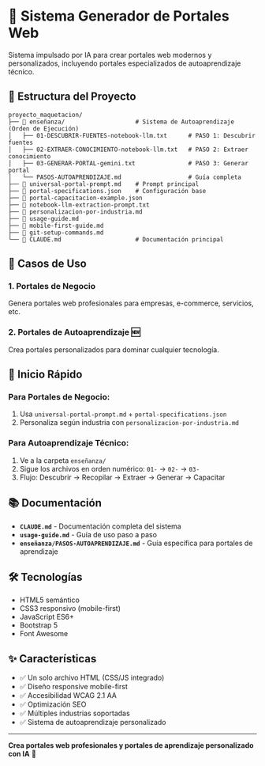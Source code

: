 # 🚀 Sistema Generador de Portales Web

Sistema impulsado por IA para crear portales web modernos y personalizados, incluyendo portales especializados de autoaprendizaje técnico.

## 📂 Estructura del Proyecto

```
proyecto_maquetacion/
├── 📁 enseñanza/                    # Sistema de Autoaprendizaje (Orden de Ejecución)
│   ├── 01-DESCUBRIR-FUENTES-notebook-llm.txt      # PASO 1: Descubrir fuentes
│   ├── 02-EXTRAER-CONOCIMIENTO-notebook-llm.txt   # PASO 2: Extraer conocimiento
│   ├── 03-GENERAR-PORTAL-gemini.txt               # PASO 3: Generar portal
│   └── PASOS-AUTOAPRENDIZAJE.md                   # Guía completa
├── 📄 universal-portal-prompt.md    # Prompt principal
├── 📄 portal-specifications.json    # Configuración base
├── 📄 portal-capacitacion-example.json
├── 📄 notebook-llm-extraction-prompt.txt
├── 📄 personalizacion-por-industria.md
├── 📄 usage-guide.md
├── 📄 mobile-first-guide.md
├── 📄 git-setup-commands.md
└── 📄 CLAUDE.md                     # Documentación principal
```

## 🎯 Casos de Uso

### 1. **Portales de Negocio**
Genera portales web profesionales para empresas, e-commerce, servicios, etc.

### 2. **Portales de Autoaprendizaje** 🆕
Crea portales personalizados para dominar cualquier tecnología.

## 🚀 Inicio Rápido

### Para Portales de Negocio:
1. Usa `universal-portal-prompt.md` + `portal-specifications.json`
2. Personaliza según industria con `personalizacion-por-industria.md`

### Para Autoaprendizaje Técnico:
1. Ve a la carpeta `enseñanza/`
2. Sigue los archivos en orden numérico: `01-` → `02-` → `03-`
3. Flujo: Descubrir → Recopilar → Extraer → Generar → Capacitar

## 📚 Documentación

- **`CLAUDE.md`** - Documentación completa del sistema
- **`usage-guide.md`** - Guía de uso paso a paso
- **`enseñanza/PASOS-AUTOAPRENDIZAJE.md`** - Guía específica para portales de aprendizaje

## 🛠️ Tecnologías

- HTML5 semántico
- CSS3 responsivo (mobile-first)
- JavaScript ES6+
- Bootstrap 5
- Font Awesome

## ✨ Características

- ✅ Un solo archivo HTML (CSS/JS integrado)
- ✅ Diseño responsive mobile-first
- ✅ Accesibilidad WCAG 2.1 AA
- ✅ Optimización SEO
- ✅ Múltiples industrias soportadas
- ✅ Sistema de autoaprendizaje personalizado

---

**Crea portales web profesionales y portales de aprendizaje personalizado con IA** 🤖